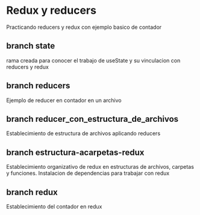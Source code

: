 # Redux y reducers
Practicando reducers y redux con ejemplo basico de contador

## branch state
rama creada para conocer el trabajo de useState y su vinculacion con reducers y redux

## branch reducers
Ejemplo de reducer en contador en un archivo

## branch reducer_con_estructura_de_archivos
Establecimiento de estructura de archivos aplicando reducers

## branch estructura-acarpetas-redux
Establecimiento organizativo de redux en estructuras de archivos, carpetas y funciones. Instalacion de dependencias para trabajar con redux

## branch redux 
Establecimiento del contador en redux

